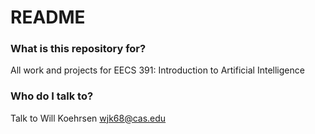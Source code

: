 # README #

### What is this repository for? ###

All work and projects for EECS 391: Introduction to Artificial Intelligence



### Who do I talk to? ###

Talk to Will Koehrsen
wjk68@cas.edu
